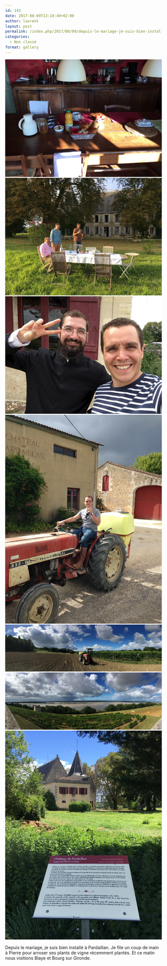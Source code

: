 ```yaml
---
id: 143
date: 2017-08-09T13:18:49+02:00
author: laurent
layout: post
permalink: /index.php/2017/08/09/depuis-le-mariage-je-suis-bien-installe-a/
categories:
  - Non classé
format: gallery
---
```

<img src="/images/2017/08/tumblr_ouf6bk7DPK1uuvt0bo1_1280.jpg" />
<img src="/images/2017/08/tumblr_ouf6bk7DPK1uuvt0bo2_1280.jpg" />
<img src="/images/2017/08/tumblr_ouf6bk7DPK1uuvt0bo3_1280.jpg" />
<img src="/images/2017/08/tumblr_ouf6bk7DPK1uuvt0bo4_1280.jpg" />
<img src="/images/2017/08/tumblr_ouf6bk7DPK1uuvt0bo5_1280.jpg" />
<img src="/images/2017/08/tumblr_ouf6bk7DPK1uuvt0bo6_1280.jpg" />
<img src="/images/2017/08/tumblr_ouf6bk7DPK1uuvt0bo7_1280.jpg" />

Depuis le mariage, je suis bien installé à Pardaillan. Je file un coup de main à Pierre pour arroser ses plants de vigne récemment plantés. Et ce matin nous visitions Blaye et Bourg sur Gironde.